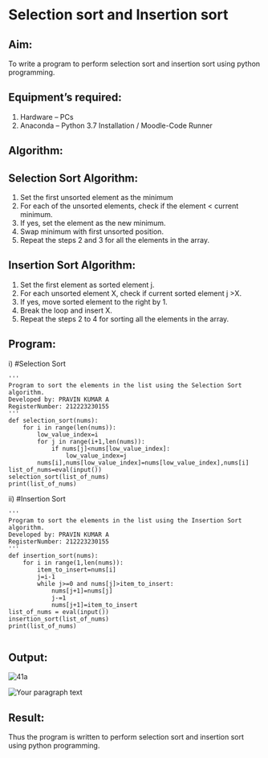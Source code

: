 # Selection sort and Insertion sort
## Aim:
To write a program to perform selection sort and insertion sort using python programming.
## Equipment’s required:
1.	Hardware – PCs
2.	Anaconda – Python 3.7 Installation / Moodle-Code Runner
## Algorithm:
## Selection Sort Algorithm:
1.	Set the first unsorted element as the minimum
2.	For each of the unsorted elements, check if the element < current minimum.
3.	If yes, set the element as the new minimum.
4.	Swap minimum with first unsorted position.
5.	Repeat the steps 2 and 3 for all the elements in the array.
## Insertion Sort Algorithm:
1.	Set the first element as sorted element j.
2.	For each unsorted element X, check if current sorted element j >X.
3.	If yes, move sorted element to the right by 1.
4.	Break the loop and insert X.
5.	Repeat the steps 2 to 4 for sorting all the elements in the array.
## Program:
i)	#Selection Sort
```
''' 
Program to sort the elements in the list using the Selection Sort algorithm.
Developed by: PRAVIN KUMAR A
RegisterNumber: 212223230155
'''
def selection_sort(nums):
    for i in range(len(nums)):
        low_value_index=i
        for j in range(i+1,len(nums)):
            if nums[j]<nums[low_value_index]:
                low_value_index=j
        nums[i],nums[low_value_index]=nums[low_value_index],nums[i]
list_of_nums=eval(input())
selection_sort(list_of_nums)
print(list_of_nums)
```
ii)	#Insertion Sort
```
''' 
Program to sort the elements in the list using the Insertion Sort algorithm.
Developed by: PRAVIN KUMAR A
RegisterNumber: 212223230155
'''
def insertion_sort(nums):
    for i in range(1,len(nums)):
        item_to_insert=nums[i]
        j=i-1
        while j>=0 and nums[j]>item_to_insert:
            nums[j+1]=nums[j]
            j-=1
            nums[j+1]=item_to_insert
list_of_nums = eval(input())
insertion_sort(list_of_nums)
print(list_of_nums)
 
```

## Output:
![41a](https://github.com/RAVENPRAVIN/Sorting-Algorithm/assets/146820534/8a027725-7b45-4b53-aded-c2003923c63f)

![Your paragraph text](https://github.com/RAVENPRAVIN/Sorting-Algorithm/assets/146820534/f1e70a92-1821-4cb2-9526-397058a32d2d)

## Result:
Thus the program is written to perform selection sort and insertion sort using python programming.

